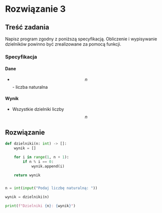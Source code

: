 # Rozwiązanie 3

## Treść zadania

Napisz program zgodny z poniższą specyfikacją. Obliczenie i wypisywanie dzielników powinno być zrealizowane za pomocą funkcji.

### Specyfikacja

#### Dane

* $$n$$ - liczba naturalna

#### Wynik

* Wszystkie dzielniki liczby $$n$$ 

## Rozwiązanie

```python
def dzielniki(n: int) -> []:
    wynik = []

    for i in range(1, n + 1):
        if n % i == 0:
            wynik.append(i)

    return wynik


n = int(input("Podaj liczbę naturalną: "))

wynik = dzielniki(n)

print(f"Dzielniki {n}: {wynik}")
```
